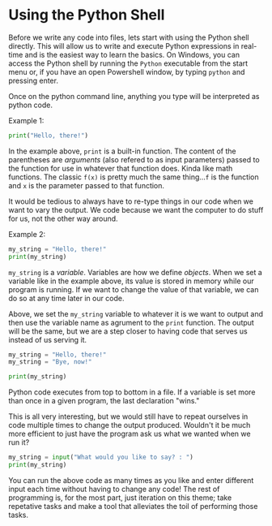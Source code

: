 # Using the Python Shell

Before we write any code into files, lets start with using the Python shell
directly. This will allow us to write and execute Python expressions in
real-time and is the easiest way to learn the basics. On Windows, you can access
the Python shell by running the `Python` executable from the start menu or, if
you have an open Powershell window, by typing `python` and pressing enter. 

Once on the python command line, anything you type will be interpreted as python
code.

Example 1:

```python
print("Hello, there!")
```

In the example above, `print` is a built-in function. The content of the
parentheses are _arguments_ (also refered to as input parameters) passed to the
function for use in whatever that function does. Kinda like math functions. The
classic `f(x)` is pretty much the same thing...`f` is the function and `x` is
the parameter passed to that function.

It would be tedious to always have to re-type things in our code when we want to
vary the output. We code because we want the computer to do stuff for us, not
the other way around.

Example 2:

```python
my_string = "Hello, there!"
print(my_string)
```

`my_string` is a _variable_. Variables are how we define _objects_. When we set
a variable like in the example above, its value is stored in memory while our
program is running. If we want to change the value of that variable, we can do
so at any time later in our code.

Above, we set the `my_string` variable to whatever it is we want to output and
then use the variable name as agrument to the `print` function. The output will
be the same, but we are a step closer to having code that serves us instead of
us serving it.

```python
my_string = "Hello, there!"
my_string = "Bye, now!"

print(my_string)
```

Python code executes from top to bottom in a file. If a variable is set more
than once in a given program, the last declaration "wins."

This is all very interesting, but we would still have to repeat ourselves in
code multiple times to change the output produced. Wouldn't it be much more
efficient to just have the program ask us what we wanted when we run it?

```python
my_string = input("What would you like to say? : ")
print(my_string)
```

You can run the above code as many times as you like and enter different input
each time without having to change any code! The rest of programming is, for the
most part, just iteration on this theme; take repetative tasks and make a tool
that alleviates the toil of performing those tasks.
